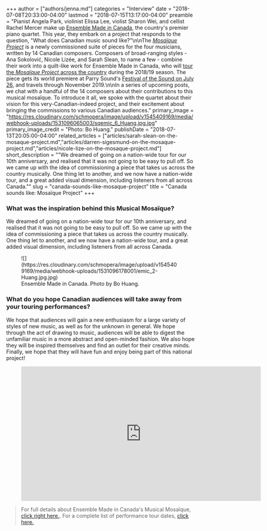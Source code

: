 +++
author = ["authors/jenna.md"]
categories = "Interview"
date = "2018-07-08T20:33:00-04:00"
lastmod = "2018-07-15T13:17:00-04:00"
preamble = "Pianist Angela Park, violinist Elissa Lee, violist Sharon Wei, and cellist Rachel Mercer make up [Ensemble Made in Canada](https://www.ensemblemadeincanada.com/biography/), the country's premier piano quartet. This year, they embark on a project that responds to the question, \"What does Canadian music sound like?\"\n\nThe [*Mosaïque Project*](https://www.ensemblemadeincanada.com/mosaique-project/about-the-project/) is a newly commissioned suite of pieces for the four musicians, written by 14 Canadian composers. Composers of broad-ranging styles - Ana Sokolović, Nicole Lizée, and Sarah Slean, to name a few - combine their work into a quilt-like work for Ensemble Made in Canada, who will [tour the *Mosaïque Project* across the country](https://www.ensemblemadeincanada.com/tour) during the 2018/19 season. The piece gets its world premiere at Parry Sound's [Festival of the Sound on July 26](http://www.festivalofthesound.ca/calendar-events), and travels through November 2019.\n\nIn a series of upcoming posts, we chat with a handful of the 14 composers about their contributions to this musical mosaïque. To introduce it all, we spoke with the quartet about their vision for this very-Canadian-indeed project, and their excitement about bringing the commissions to various Canadian audiences."
primary_image = "https://res.cloudinary.com/schmopera/image/upload/v1545409169/media/webhook-uploads/1531096065003/sqemic_6_Huang.jpg.jpg"
primary_image_credit = "Photo: Bo Huang."
publishDate = "2018-07-13T20:05:00-04:00"
related_articles = ["articles/sarah-slean-on-the-mosaque-project.md","articles/darren-sigesmund-on-the-mosaque-project.md","articles/nicole-lize-on-the-mosaque-project.md"]
short_description = "&quot;We dreamed of going on a nation-wide tour for our 10th anniversary, and realised that it was not going to be easy to pull off. So we came up with the idea of commissioning a piece that takes us across the country musically. One thing let to another, and we now have a nation-wide tour, and a great added visual dimension, including listeners from all across Canada.&quot;"
slug = "canada-sounds-like-mosaque-project"
title = "Canada sounds like: Mosaïque Project"
+++

### What was the inspiration behind this Musical Mosaïque?

We dreamed of going on a nation-wide tour for our 10th anniversary, and realised that it was not going to be easy to pull off. So we came up with the idea of commissioning a piece that takes us across the country musically. One thing let to another, and we now have a nation-wide tour, and a great added visual dimension, including listeners from all across Canada.

<figure data-type="image">
![](https://res.cloudinary.com/schmopera/image/upload/v1545409169/media/webhook-uploads/1531096178001/emic_2-Huang.jpg.jpg)
<figcaption>Ensemble Made in Canada. Photo by Bo Huang.</figcaption>
</figure>

### What do you hope Canadian audiences will take away from your touring performances?

We hope that audiences will gain a new enthusiasm for a large variety of styles of new music, as well as for the unknown in general. We hope through the act of drawing to music, audiences will be able to digest the unfamiliar music in a more abstract and open-minded fashion. We also hope they will be inspired themselves and find an outlet for their creative minds.  Finally, we hope that they will have fun and enjoy being part of this national project!

<figure data-type="video">
<iframe width="640" height="360" src="https://www.youtube.com/embed/-RH9dBTW_kQ?list=PLFwYc7IVissZ0owB13vtwEFtu6Q8ymUEw" frameborder="0" allow="autoplay; encrypted-media" allowfullscreen></iframe>
</figure>

>For full details about Ensemble Made in Canada's Musical Mosaïque, [click right here.](https://www.ensemblemadeincanada.com/mosaique-project/about-the-project/). For a complete list of performance tour dates, [click here.](https://www.ensemblemadeincanada.com/mosaique-project/tour-2/)
